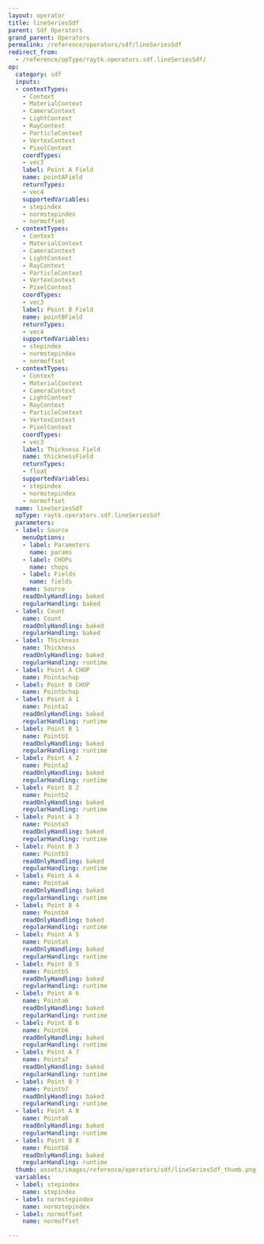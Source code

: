 ```yaml
---
layout: operator
title: lineSeriesSdf
parent: Sdf Operators
grand_parent: Operators
permalink: /reference/operators/sdf/lineSeriesSdf
redirect_from:
  - /reference/opType/raytk.operators.sdf.lineSeriesSdf/
op:
  category: sdf
  inputs:
  - contextTypes:
    - Context
    - MaterialContext
    - CameraContext
    - LightContext
    - RayContext
    - ParticleContext
    - VertexContext
    - PixelContext
    coordTypes:
    - vec3
    label: Point A Field
    name: pointAField
    returnTypes:
    - vec4
    supportedVariables:
    - stepindex
    - normstepindex
    - normoffset
  - contextTypes:
    - Context
    - MaterialContext
    - CameraContext
    - LightContext
    - RayContext
    - ParticleContext
    - VertexContext
    - PixelContext
    coordTypes:
    - vec3
    label: Point B Field
    name: pointBField
    returnTypes:
    - vec4
    supportedVariables:
    - stepindex
    - normstepindex
    - normoffset
  - contextTypes:
    - Context
    - MaterialContext
    - CameraContext
    - LightContext
    - RayContext
    - ParticleContext
    - VertexContext
    - PixelContext
    coordTypes:
    - vec3
    label: Thickness Field
    name: thicknessField
    returnTypes:
    - float
    supportedVariables:
    - stepindex
    - normstepindex
    - normoffset
  name: lineSeriesSdf
  opType: raytk.operators.sdf.lineSeriesSdf
  parameters:
  - label: Source
    menuOptions:
    - label: Parameters
      name: params
    - label: CHOPs
      name: chops
    - label: Fields
      name: fields
    name: Source
    readOnlyHandling: baked
    regularHandling: baked
  - label: Count
    name: Count
    readOnlyHandling: baked
    regularHandling: baked
  - label: Thickness
    name: Thickness
    readOnlyHandling: baked
    regularHandling: runtime
  - label: Point A CHOP
    name: Pointachop
  - label: Point B CHOP
    name: Pointbchop
  - label: Point A 1
    name: Pointa1
    readOnlyHandling: baked
    regularHandling: runtime
  - label: Point B 1
    name: Pointb1
    readOnlyHandling: baked
    regularHandling: runtime
  - label: Point A 2
    name: Pointa2
    readOnlyHandling: baked
    regularHandling: runtime
  - label: Point B 2
    name: Pointb2
    readOnlyHandling: baked
    regularHandling: runtime
  - label: Point A 3
    name: Pointa3
    readOnlyHandling: baked
    regularHandling: runtime
  - label: Point B 3
    name: Pointb3
    readOnlyHandling: baked
    regularHandling: runtime
  - label: Point A 4
    name: Pointa4
    readOnlyHandling: baked
    regularHandling: runtime
  - label: Point B 4
    name: Pointb4
    readOnlyHandling: baked
    regularHandling: runtime
  - label: Point A 5
    name: Pointa5
    readOnlyHandling: baked
    regularHandling: runtime
  - label: Point B 5
    name: Pointb5
    readOnlyHandling: baked
    regularHandling: runtime
  - label: Point A 6
    name: Pointa6
    readOnlyHandling: baked
    regularHandling: runtime
  - label: Point B 6
    name: Pointb6
    readOnlyHandling: baked
    regularHandling: runtime
  - label: Point A 7
    name: Pointa7
    readOnlyHandling: baked
    regularHandling: runtime
  - label: Point B 7
    name: Pointb7
    readOnlyHandling: baked
    regularHandling: runtime
  - label: Point A 8
    name: Pointa8
    readOnlyHandling: baked
    regularHandling: runtime
  - label: Point B 8
    name: Pointb8
    readOnlyHandling: baked
    regularHandling: runtime
  thumb: assets/images/reference/operators/sdf/lineSeriesSdf_thumb.png
  variables:
  - label: stepindex
    name: stepindex
  - label: normstepindex
    name: normstepindex
  - label: normoffset
    name: normoffset

---
```

